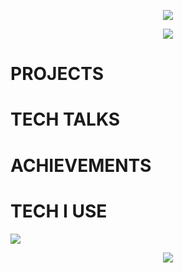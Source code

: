 <p align="center">
  <img src="https://capsule-render.vercel.app/api?type=waving&height=300&color=26bbff&text=ASTRAL%20LABS&fontColor=ffffff"/>
</p>

<center>
  <img src="https://media4.giphy.com/media/v1.Y2lkPTc5MGI3NjExNzl6OXZtcDFlcGs0aWJoZ3k5MXhheW85ZWE3YmVhNGY3dDljdHRsciZlcD12MV9pbnRlcm5hbF9naWZfYnlfaWQmY3Q9Zw/1sfScbaA2DKcGLVYev/giphy.gif"/>
</center>

<div>
  <h1>PROJECTS</h1>
<!--   itsfinal coming very soon
  readytoreact deployed
  symboltracker deployed
  virtual guardian soming not as soon
  echocast coming soon -->
</div>

<div>
  <h1>TECH TALKS</h1>
<!--   <ul>
    <li>
      <a href="">The CORS of Errors</a>
    </li>
    <li>
      <a href="">Ready to React</a>
    </li>
  </ul> -->
</div>

<div>
  <h1>ACHIEVEMENTS</h1>
</div>

<div>
  <h1>TECH I USE</h1>
  <img src="https://skillicons.dev/icons?i=js,ts,html,css,react,nextjs,redux,tailwind,nodejs,mongodb,postgres,cloudflare,vite,git)"/>
</div>

<p align="center">
  <img src="https://capsule-render.vercel.app/api?type=waving&height=300&color=26bbff&text=END%20OF%20LINE&fontColor=ffffff&section=footer"/>
</p>

